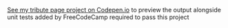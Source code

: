 [See my tribute page project on Codepen.io](https://codepen.io/mbengtanyi/pen/yLMYYRb?target=_blank) to preview the output alongside unit tests added by FreeCodeCamp required to pass this project
